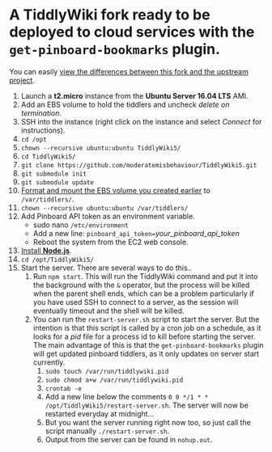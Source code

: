 # A TiddlyWiki fork ready to be deployed to cloud services with the `get-pinboard-bookmarks` plugin.

You can easily [view the differences between this fork and the upstream project](https://github.com/Jermolene/TiddlyWiki5/compare/master...moderatemisbehaviour:master).

1. Launch a **t2.micro** instance from the **Ubuntu Server 16.04 LTS** AMI.
2. Add an EBS volume to hold the tiddlers and uncheck *delete on termination*.
3. SSH into the instance (right click on the instance and select *Connect* for instructions).
4. `cd /opt`
5. `chown --recursive ubuntu:ubuntu TiddlyWiki5/`
6. `cd TiddlyWiki5/`
7. `git clone https://github.com/moderatemisbehaviour/TiddlyWiki5.git`
8. `git submodule init`
9. `git submodule update`
10. [Format and mount the EBS volume you created earlier](http://docs.aws.amazon.com/AWSEC2/latest/UserGuide/ebs-using-volumes.html) to `/var/tiddlers/`.
11. `chown --recursive ubuntu:ubuntu /var/tiddlers/`
12. Add Pinboard API token as an environment variable.
    * sudo nano `/etc/environment`
    * Add a new line: `pinboard_api_token=`*your_pinboard_api_token*
    * Reboot the system from the EC2 web console.
13. [Install **Node.js**](https://nodejs.org/en/download/package-manager/#debian-and-ubuntu-based-linux-distributions).
14. `cd /opt/TiddlyWiki5/`
15. Start the server. There are several ways to do this..
    1. Run `npm start`. This will run the TiddlyWiki command and put it into the background with the `&` operator, but the process will be killed when the parent shell ends, which can be a problem particularly if you have used SSH to connect to a server, as the session will eventually timeout and the shell will be killed.
    2. You can run the `restart-server.sh` script to start the server. But the intention is that this script is called by a cron job on a schedule, as it looks for a *pid* file for a process id to kill before starting the server. The main advantage of this is that the `get-pinboard-bookmarks` plugin will get updated pinboard tiddlers, as it only updates on server start currently.
        1. `sudo touch /var/run/tiddlywiki.pid`
        2. `sudo chmod a+w /var/run/tiddlywiki.pid`
        3. `crontab -e`
        4. Add a new line below the comments `0 0 */1 * * /opt/TiddlyWiki5/restart-server.sh`. The server will now be restarted everyday at midnight...
        5. But you want the server running right now too, so just call the script manually `./restart-server.sh`.
        6. Output from the server can be found in `nohup.out`.
